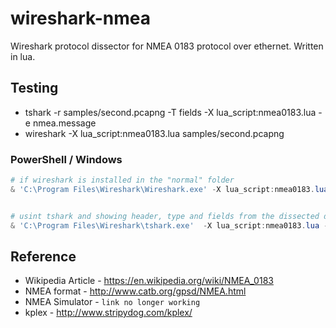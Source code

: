 # wireshark-nmea
Wireshark protocol dissector for NMEA 0183 protocol over ethernet.
Written in lua.




## Testing
* tshark -r samples/second.pcapng -T fields -X lua_script:nmea0183.lua -e nmea.message
* wireshark -X lua_script:nmea0183.lua samples/second.pcapng


### PowerShell / Windows
```powershell
# if wireshark is installed in the "normal" folder
& 'C:\Program Files\Wireshark\Wireshark.exe' -X lua_script:nmea0183.lua samples\second.pcapng


# usint tshark and showing header, type and fields from the dissected data
& 'C:\Program Files\Wireshark\tshark.exe'  -X lua_script:nmea0183.lua -T fields -e nmea.header -e nmea.type -e nmea.fields -r .\samples\second.pcapng

```

## Reference
* Wikipedia Article - https://en.wikipedia.org/wiki/NMEA_0183
* NMEA format - http://www.catb.org/gpsd/NMEA.html
* NMEA Simulator - `link no longer working`
* kplex - http://www.stripydog.com/kplex/
